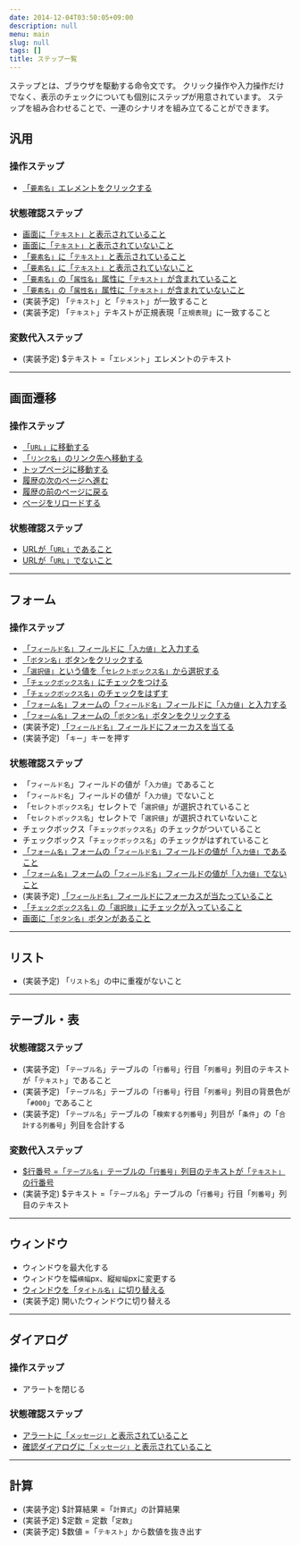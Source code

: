 ```yaml
---
date: 2014-12-04T03:50:05+09:00
description: null
menu: main
slug: null
tags: []
title: ステップ一覧
---
```


ステップとは、ブラウザを駆動する命令文です。
クリック操作や入力操作だけでなく、表示のチェックについても個別にステップが用意されています。
ステップを組み合わせることで、一連のシナリオを組み立てることができます。


## 汎用

### 操作ステップ

* [「`要素名`」エレメントをクリックする](/steps/ClickElement/)

### 状態確認ステップ

* [画面に「`テキスト`」と表示されていること](/steps/PageShouldContainText/)
* [画面に「`テキスト`」と表示されていないこと](/steps/PageShouldNotContainText/)
* [「`要素名`」に「`テキスト`」と表示されていること](/steps/ElementShouldContainText/)
* [「`要素名`」に「`テキスト`」と表示されていないこと](/steps/ElementShouldNotContainText/)
* [「`要素名`」の「`属性名`」属性に「`テキスト`」が含まれていること](/steps/ElementAttributeShouldContainText/)
* [「`要素名`」の「`属性名`」属性に「`テキスト`」が含まれていないこと](/steps/ElementAttributeShouldNotContainText/)
* (実装予定) 「`テキスト`」と「`テキスト`」が一致すること
* (実装予定) 「`テキスト`」テキストが正規表現「`正規表現`」に一致すること

### 変数代入ステップ

* (実装予定) $テキスト =「`エレメント`」エレメントのテキスト

--------

## 画面遷移

### 操作ステップ

* [「`URL`」に移動する](/steps/GoTo/)
* [「`リンク名`」のリンク先へ移動する](/steps/ClickLink/)
* [トップページに移動する](/steps/GoToHomepage/)
* [履歴の次のページヘ進む](/steps/Forward/)
* [履歴の前のページに戻る](/steps/Back/)
* [ページをリロードする](/steps/Reload/)

### 状態確認ステップ

* [URLが「`URL`」であること](/steps/PageAddressShouldBe/)
* [URLが「`URL`」でないこと](/steps/PageAddressShouldNotBe/)

--------

## フォーム

### 操作ステップ

* [「`フィールド名`」フィールドに「`入力値`」と入力する](/steps/FillField/)
* [「`ボタン名`」ボタンをクリックする](/steps/PressButton/)
* [「`選択値`」という値を「`セレクトボックス名`」から選択する](/steps/SelectOption/)
* [「`チェックボックス名`」にチェックをつける](/steps/CheckOption/)
* [「`チェックボックス名`」のチェックをはずす](/steps/UncheckOption/)
* [「`フォーム名`」フォームの「`フィールド名`」フィールドに「`入力値`」と入力する](/steps/FillFieldInForm/)
* [「`フォーム名`」フォームの「`ボタン名`」ボタンをクリックする](/steps/PressButtonInForm/)
* (実装予定) [「`フィールド名`」フィールドにフォーカスを当てる](/steps/FocusField/)
* (実装予定) 「`キー`」キーを押す

### 状態確認ステップ

* 「`フィールド名`」フィールドの値が「`入力値`」であること
* 「`フィールド名`」フィールドの値が「`入力値`」でないこと
* 「`セレクトボックス名`」セレクトで「`選択値`」が選択されていること
* 「`セレクトボックス名`」セレクトで「`選択値`」が選択されていないこと
* チェックボックス「`チェックボックス名`」のチェックがついていること
* チェックボックス「`チェックボックス名`」のチェックがはずれていること
* [「`フォーム名`」フォームの「`フィールド名`」フィールドの値が「`入力値`」であること](/steps/FieldValueInFormShouldBe/)
* [「`フォーム名`」フォームの「`フィールド名`」フィールドの値が「`入力値`」でないこと](/steps/FieldValueInFormShouldNotBe/)
* (実装予定) [「`フィールド名`」フィールドにフォーカスが当たっていること](/steps/FieldShouldBeFocused/)
* [「`チェックボックス名`」の「`選択肢`」にチェックが入っていること](/steps/OptionShouldBeSelected/)
* [画面に「`ボタン名`」ボタンがあること](/steps/ButtonShouldBeExists/)

--------

## リスト

* (実装予定) 「`リスト名`」の中に重複がないこと

--------

## テーブル・表

### 状態確認ステップ

* (実装予定) 「`テーブル名`」テーブルの「`行番号`」行目「`列番号`」列目のテキストが「`テキスト`」であること
* (実装予定) 「`テーブル名`」テーブルの「`行番号`」行目「`列番号`」列目の背景色が「`#000`」であること
* (実装予定) 「`テーブル名`」テーブルの「`検索する列番号`」列目が「`条件`」の「`合計する列番号`」列目を合計する

### 変数代入ステップ

* [$行番号 =「`テーブル名`」テーブルの「`行番号`」列目のテキストが「`テキスト`」の行番号](/steps/GetRowNumberByColumnText/)
* (実装予定) $テキスト =「`テーブル名`」テーブルの「`行番号`」行目「`列番号`」列目のテキスト

--------

## ウィンドウ

* ウィンドウを最大化する
* ウィンドウを幅`横幅`px、縦`縦幅`pxに変更する
* [ウィンドウを「`タイトル名`」に切り替える](/steps/SwitchWindow)
* (実装予定) 開いたウィンドウに切り替える

--------

## ダイアログ

### 操作ステップ

* アラートを閉じる

### 状態確認ステップ

* [アラートに「`メッセージ`」と表示されていること](/steps/AlertMessageShouldBe/)
* [確認ダイアログに「`メッセージ`」と表示されていること](/steps/AlertMessageShouldBe-confirm/)

--------

## 計算

* (実装予定) $計算結果 =「`計算式`」の計算結果
* (実装予定) $定数 = 定数「`定数`」
* (実装予定) $数値 =「`テキスト`」から数値を抜き出す
